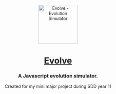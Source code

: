 <div align="center">
     <img src="https://raw.githubusercontent.com/jean1398reborn/evolution/master/icons/android-chrome-512x512.png" alt="Evolve - Evolution Simulator" height="128">
  <h1><strong><a href="https://jean1398reborn.github.io/evolution/">Evolve</a></strong></h1>
</div>

<div align="center">
  <h3 align="center">
     A Javascript evolution simulator.
  </h3>
  Created for my mini major project during SDD year 11
</p>
